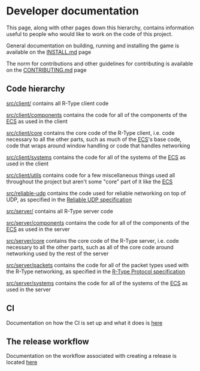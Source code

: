 # Developer documentation

This page, along with other pages down this hierarchy, contains information useful to people who would like to work on the code of this project.

General documentation on building, running and installing the game is available on the [INSTALL.md](../INSTALL.md) page

The norm for contributions and other guidelines for contributing is available on the [CONTRIBUTING.md](../CONTRIBUTING.md) page

## Code hierarchy

[src/client/](../src/client/) contains all R-Type client code

[src/client/components](../src/client/components) contains the code for all of the components of the [ECS](./ECS.md) as used in the client

[src/client/core](../src/client/core) contains the core code of the R-Type client, i.e. code necessary to all the other parts, such as much of the [ECS](./ECS.md)'s base code, code that wraps around window handling or code that handles networking

[src/client/systems](../src/client/systems) contains the code for all of the systems of the [ECS](./ECS.md) as used in the client

[src/client/utils](../src/client/utils) contains code for a few miscellaneous things used all throughout the project but aren't some "core" part of it like the [ECS](./ECS.md)

[src/reliable-udp](../src/reliable-udp) contains the code used for reliable networking on top of UDP, as specified in the [Reliable UDP specification](./RELIABLE-UDP-SPEC.md)

[src/server/](../src/server/) contains all R-Type server code

[src/server/components](../src/client/components) contains the code for all of the components of the [ECS](./ECS.md) as used in the server

[src/server/core](../src/client/core) contains the core code of the R-Type server, i.e. code necessary to all the other parts, such as all of the core code around networking used by the rest of the server

[src/server/packets](../src/client/packets) contains the code for all of the packet types used with the R-Type networking, as specified in the [R-Type Protocol specification](./R-TYPE-PROTOCOL-SPEC.md)

[src/server/systems](../src/client/systems) contains the code for all of the systems of the [ECS](./ECS.md) as used in the server

## CI

Documentation on how the CI is set up and what it does is [here](./CI.md)

## The release workflow

Documentation on the workflow associated with creating a release is located [here](./RELEASE-WORKFLOW.md)
